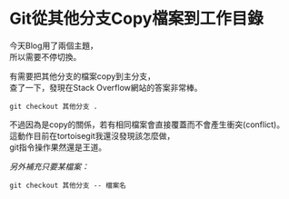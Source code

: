 # Git從其他分支Copy檔案到工作目錄


今天Blog用了兩個主題，  
所以需要不停切換。
<!--more-->

有需要把其他分支的檔案copy到主分支，  
查了一下，發現在Stack Overflow網站的答案非常棒。  
```Git
git checkout 其他分支 .
```
不過因為是copy的關係，若有相同檔案會直接覆蓋而不會產生衝突(conflict)。  
這動作目前在tortoisegit我還沒發現該怎麼做，  
git指令操作果然還是王道。  
  
*另外補充只要某檔案：*  
```Git
git checkout 其他分支 -- 檔案名
```
